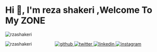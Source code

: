 <h1 align="left">Hi 👋, I'm reza shakeri ,Welcome To My ZONE</h1>

<p align="left"> <img src="https://komarev.com/ghpvc/?username=rzashakeri&label=Profile%20views&color=0e75b6&style=flat-square" alt="rzashakeri" /> </p>
<p><img align="left" src="https://github-readme-stats.vercel.app/api/top-langs?username=rzashakeri&show_icons=true&locale=en&layout=compact" alt="rzashakeri" /></p>

<div align="center">
<a href="https://github.com/rzashakeri" target="_blank">
<img src=https://img.shields.io/badge/github-%2324292e.svg?&style=for-the-badge&logo=github&logoColor=white alt=github style="margin-bottom: 5px;" />
</a>
<a href="https://twitter.com/rzashakeri" target="_blank">
<img src=https://img.shields.io/badge/twitter-%2300acee.svg?&style=for-the-badge&logo=twitter&logoColor=white alt=twitter style="margin-bottom: 5px;" />
</a>
<a href="https://linkedin.com/in/rzashakeri" target="_blank">
<img src=https://img.shields.io/badge/linkedin-%231E77B5.svg?&style=for-the-badge&logo=linkedin&logoColor=white alt=linkedin style="margin-bottom: 5px;" />
</a>
<a href="https://instagram.com/rzashakeri" target="_blank">
<img src=https://img.shields.io/badge/instagram-%23000000.svg?&style=for-the-badge&logo=instagram&logoColor=white alt=instagram style="margin-bottom: 5px;" />
</a>  
</div>  
  

